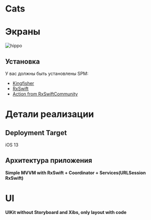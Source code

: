 # Cats
# Экраны
![hippo](https://media.giphy.com/media/SwneFkTXjgTHg2ccfP/giphy.gif)

## Установка
У вас должны быть установлены SPM:
- <a href="https://github.com/onevcat/Kingfisher">Kingfisher</a>
- <a href="https://github.com/ReactiveX/RxSwift">RxSwift</a>
- <a href="https://github.com/RxSwiftCommunity/Action">Action from RxSwiftCommunity</a>

# Детали реализации
## Deployment Target

iOS 13
## Архитектура приложения
**Simple MVVM with RxSwift + Coordinator + Services(URLSession RxSwift)**<br>

# UI
**UIKit without Storyboard and Xibs, only layout with code**<br>

